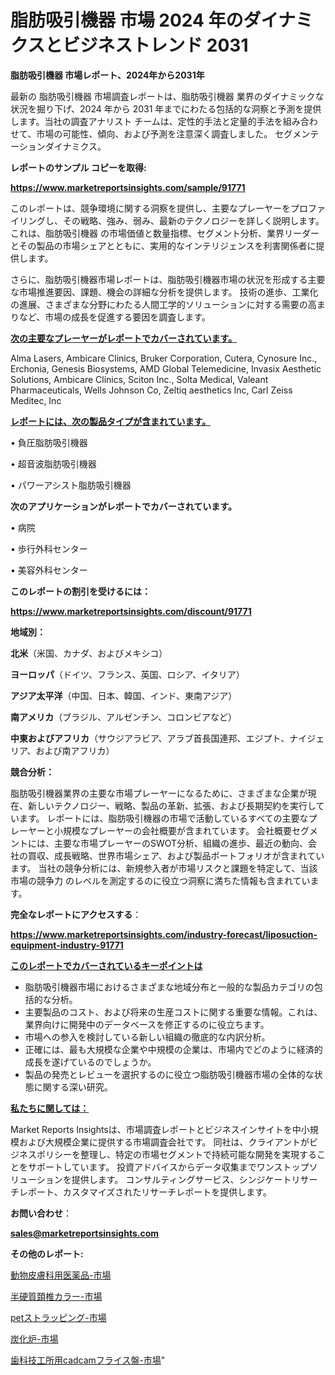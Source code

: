 # 脂肪吸引機器 市場 2024 年のダイナミクスとビジネストレンド 2031

<strong>脂肪吸引機器 市場レポート、2024年から2031年</strong>

最新の 脂肪吸引機器 市場調査レポートは、脂肪吸引機器 業界のダイナミックな状況を掘り下げ、2024 年から 2031 年までにわたる包括的な洞察と予測を提供します。当社の調査アナリスト チームは、定性的手法と定量的手法を組み合わせて、市場の可能性、傾向、および予測を注意深く調査しました。 セグメンテーションダイナミクス。



<strong>レポートのサンプル コピーを取得:</strong> <a href=https://www.marketreportsinsights.com/sample/91771>

<strong><u>https://www.marketreportsinsights.com/sample/91771</u></strong></a>

このレポートは、競争環境に関する洞察を提供し、主要なプレーヤーをプロファイリングし、その戦略、強み、弱み、最新のテクノロジーを詳しく説明します。 これは、脂肪吸引機器 の市場価値と数量指標、セグメント分析、業界リーダーとその製品の市場シェアとともに、実用的なインテリジェンスを利害関係者に提供します。

さらに、脂肪吸引機器市場レポートは、脂肪吸引機器市場の状況を形成する主要な市場推進要因、課題、機会の詳細な分析を提供します。 技術の進歩、工業化の進展、さまざまな分野にわたる人間工学的ソリューションに対する需要の高まりなど、市場の成長を促進する要因を調査します。



<strong><u>次の主要なプレーヤーがレポートでカバーされています。</u></strong>

Alma Lasers, Ambicare Clinics, Bruker Corporation, Cutera, Cynosure Inc., Erchonia, Genesis Biosystems, AMD Global Telemedicine, Invasix Aesthetic Solutions, Ambicare Clinics, Sciton Inc., Solta Medical, Valeant Pharmaceuticals, Wells Johnson Co, Zeltiq aesthetics Inc, Carl Zeiss Meditec, Inc



<strong><u><b>レポートには、次の製品タイプが含まれています。</b></u></strong>

• 負圧脂肪吸引機器

• 超音波脂肪吸引機器

• パワーアシスト脂肪吸引機器



<strong><b>次のアプリケーションがレポートでカバーされています。</b></strong>

• 病院

• 歩行外科センター

• 美容外科センター



<strong><b>このレポートの割引を受けるには：</b></strong><a href=https://www.marketreportsinsights.com/discount/91771>

<strong><u>https://www.marketreportsinsights.com/discount/91771</u></strong></a>



<strong>地域別：</strong>



<strong>北米</strong>（米国、カナダ、およびメキシコ）



<strong>ヨーロッパ</strong>（ドイツ、フランス、英国、ロシア、イタリア）



<strong>アジア太平洋</strong>（中国、日本、韓国、インド、東南アジア）



<strong>南アメリカ</strong>（ブラジル、アルゼンチン、コロンビアなど）



<strong>中東およびアフリカ</strong>（サウジアラビア、アラブ首長国連邦、エジプト、ナイジェリア、および南アフリカ）



<strong>競合分析：</strong>

脂肪吸引機器業界の主要な市場プレーヤーになるために、さまざまな企業が現在、新しいテクノロジー、戦略、製品の革新、拡張、および長期契約を実行しています。 レポートには、脂肪吸引機器の市場で活動しているすべての主要なプレーヤーと小規模なプレーヤーの会社概要が含まれています。 会社概要セグメントには、主要な市場プレーヤーのSWOT分析、組織の進歩、最近の動向、会社の買収、成長戦略、世界市場シェア、および製品ポートフォリオが含まれています。 当社の競争分析には、新規参入者が市場リスクと課題を特定して、当該市場の競争力 のレベルを測定するのに役立つ洞察に満ちた情報も含まれています。



<strong>完全なレポートにアクセスする</strong>：

<a href=https://www.marketreportsinsights.com/industry-forecast/liposuction-equipment-industry-91771>

<strong><u>https://www.marketreportsinsights.com/industry-forecast/liposuction-equipment-industry-91771</u></strong></a>



<strong><u><b>このレポートでカバーされているキーポイントは</b></u></strong>
<ul>
  <li>脂肪吸引機器市場におけるさまざまな地域分布と一般的な製品カテゴリの包括的な分析。</li>
  <li>主要製品のコスト、および将来の生産コストに関する重要な情報。これは、業界向けに開発中のデータベースを修正するのに役立ちます。</li>
  <li>市場への参入を検討している新しい組織の徹底的な内訳分析。</li>
  <li>正確には、最も大規模な企業や中規模の企業は、市場内でどのように経済的成長を遂げているのでしょうか。</li>
  <li>製品の発売とレビューを選択するのに役立つ脂肪吸引機器市場の全体的な状態に関する深い研究。</li>
</ul>


<strong><u><b>私たちに関しては：</b></u></strong>

Market Reports Insightsは、市場調査レポートとビジネスインサイトを中小規模および大規模企業に提供する市場調査会社です。 同社は、クライアントがビジネスポリシーを整理し、特定の市場セグメントで持続可能な開発を実現することをサポートしています。 投資アドバイスからデータ収集までワンストップソリューションを提供します。 コンサルティングサービス、シンジケートリサーチレポート、カスタマイズされたリサーチレポートを提供します。



<strong><b>お問い合わせ</b></strong>：

<a href=mailto:sales@marketreportsinsights.com>

<strong><u>sales@marketreportsinsights.com</u></strong></a>



<strong>その他のレポート:</strong>

<a href=https://www.linkedin.com/pulse/動物皮膚科用医薬品-市場-2023-swot-分析と最新イノベーション-luctf/>動物皮膚科用医薬品-市場</a>

<a href=https://www.linkedin.com/pulse/半硬質頚椎カラー-市場-2023-収益と成長ドライバー-2030-data-dive-discoveries-24-analysis-xlp8f/>半硬質頚椎カラー-市場</a>

<a href=https://www.linkedin.com/pulse/petストラッピング-市場-2023-総合分析と事業成長戦略-2030-etjrc/>petストラッピング-市場</a>

<a href=https://www.linkedin.com/pulse/炭化炉-市場-2023-swot-分析と成長率-2030-data-dive-discoveries-24-analysis-nt5xf/>炭化炉-市場</a>

<a href=https://www.linkedin.com/pulse/歯科技工所用cadcamフライス盤-市場-2023-推進要因と成長機会-pkqaf/>歯科技工所用cadcamフライス盤-市場</a>"
